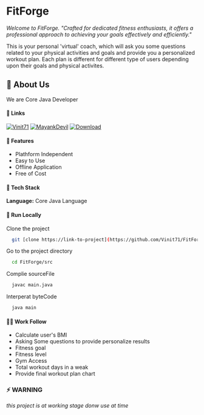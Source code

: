 # FitForge

_Welcome to FitForge. "Crafted for dedicated fitness enthusiasts, it offers a professional approach to achieving your goals effectively and efficiently."_

This is your personal 'virtual' coach, which will ask you some questions related to your physical activities and goals and provide you a personalized workout plan. Each plan is different for different type of users depending upon their goals and physical activites. 

## 🚀 About Us

We are Core Java Developer 

#### 🔗 Links
[![Vinit71](https://img.shields.io/badge/my_portfolio-000?style=for-the-badge&logo=ko-fi&logoColor=white)](https://github.com/Vinit71/) [![MayankDevil](https://img.shields.io/badge/my_portfolio-000?style=for-the-badge&logo=ko-fi&logoColor=white)](https://github.com/MayankDevil/) [![Download](https://img.shields.io/badge/twitter-1DA1F2?style=for-the-badge&logo=github&logoColor=white)](https://github.com/Vinit71/FitForge/archive/refs/heads/main.zip)

#### 🤔 Features

- Plathform Independent
- Easy to Use
- Offline Application
- Free of Cost

#### 💬 Tech Stack

**Language:** Core Java Language

#### 🧠 Run Locally

Clone the project

```bash
  git [clone https://link-to-project](https://github.com/Vinit71/FitForge.git)
```

Go to the project directory

```bash
  cd FitForge/src
```

Complie sourceFile

```bash
  javac main.java
```

Interperat byteCode

```bash
  java main
```

#### 👩‍💻 Work Follow

- Calculate user's BMI
- Asking Some questions to provide personalize results
- Fitness goal
- Fitness level
- Gym Access
- Total workout days in a weak
- Provide final workout plan chart

### ⚡️ WARNING

_this project is at working stage donw use at time_
